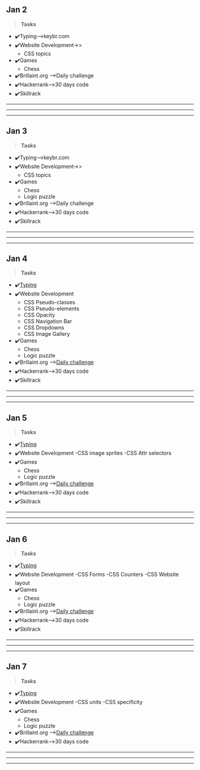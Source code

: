 ## Jan 2 ##
>**Tasks**
- ✔️Typing-->keybr.com
- ✔️Website Development->>
    - CSS topics 
- ✔️Games
    - Chess 
- ✔️Brillaint.org -->Daily challenge
- ✔️Hackerrank-->30 days code
- ✔️Skillrack     
***
***
***   
## Jan 3 ##
>**Tasks**
- ✔️Typing-->keybr.com
- ✔️Website Development->>
    - CSS topics 
- ✔️Games
    - Chess
    - Logic puzzle 
- ✔️Brillaint.org -->Daily challenge
- ✔️Hackerrank-->30 days code
- ✔️Skillrack     
***
***
***   
## Jan 4 ##
>**Tasks**
- ✔️[Typing](keybr.com)
- ✔️Website Development
    - CSS Pseudo-classes
    - CSS Pseudo-elements
    - CSS Opacity
    - CSS Navigation Bar
    - CSS Dropdowns
    - CSS Image Gallery
- ✔️Games
    - Chess
    - Logic puzzle 
- ✔️Brillaint.org -->[Daily challenge](Brillaint.org)
- ✔️Hackerrank-->30 days code
- ✔️Skillrack     
***
***
***
## Jan 5 ##
>**Tasks**
- ✔️[Typing](keybr.com)
- ✔️Website Development
    -CSS image sprites
    -CSS Attr selectors
- ✔️Games
    - Chess
    - Logic puzzle 
- ✔️Brillaint.org -->[Daily challenge](Brillaint.org)
- ✔️Hackerrank-->30 days code
- ✔️Skillrack     
***
***
***      
## Jan 6 ##
>**Tasks**
- ✔️[Typing](keybr.com)
- ✔️Website Development
    -CSS Forms
    -CSS Counters
    -CSS Website layout
- ✔️Games
    - Chess
    - Logic puzzle 
- ✔️Brillaint.org -->[Daily challenge](Brillaint.org)
- ✔️Hackerrank-->30 days code
- ✔️Skillrack     
***
***
***           
## Jan 7 ##
>**Tasks**
- ✔️[Typing](keybr.com)
- ✔️Website Development
    -CSS units
    -CSS specificity
- ✔️Games
    - Chess
    - Logic puzzle 
- ✔️Brillaint.org -->[Daily challenge](Brillaint.org)
- ✔️Hackerrank-->30 days code
***
***
***     